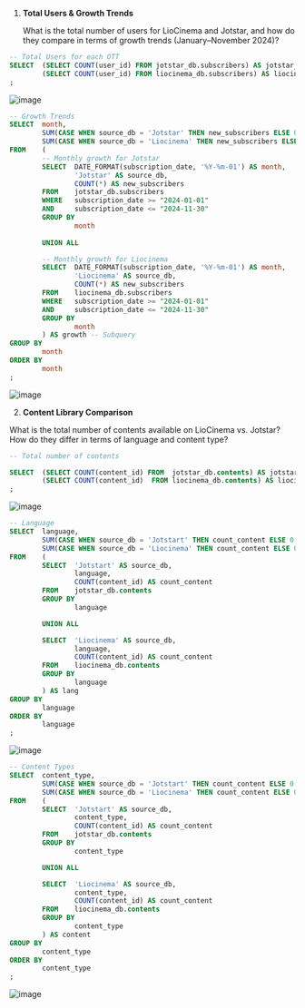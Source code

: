1. **Total Users & Growth Trends**

   What is the total number of users for LioCinema and Jotstar, and how do they compare in terms of growth trends (January–November 2024)?
```sql
-- Total Users for each OTT
SELECT	(SELECT	COUNT(user_id) FROM jotstar_db.subscribers) AS jotstar_total_users,
        (SELECT COUNT(user_id) FROM liocinema_db.subscribers) AS liocinema_total_users
;
```

  ![image](https://github.com/user-attachments/assets/3e3e73ef-db29-4c8e-9db0-ab4b25c31acc)
  

```sql
-- Growth Trends
SELECT  month,
        SUM(CASE WHEN source_db = 'Jotstar' THEN new_subscribers ELSE 0 END) AS jotstar_new_subscribers,
        SUM(CASE WHEN source_db = 'Liocinema' THEN new_subscribers ELSE 0 END) AS liocinema_new_subscribers
FROM    (
        -- Monthly growth for Jotstar
        SELECT  DATE_FORMAT(subscription_date, '%Y-%m-01') AS month,
                'Jotstar' AS source_db,
                COUNT(*) AS new_subscribers
        FROM    jotstar_db.subscribers
        WHERE   subscription_date >= "2024-01-01"
        AND     subscription_date <= "2024-11-30"
        GROUP BY
                month
				
        UNION ALL

        -- Monthly growth for Liocinema
        SELECT  DATE_FORMAT(subscription_date, '%Y-%m-01') AS month,
                'Liocinema' AS source_db,
                COUNT(*) AS new_subscribers
        FROM    liocinema_db.subscribers
        WHERE   subscription_date >= "2024-01-01"
        AND     subscription_date <= "2024-11-30"
        GROUP BY
                month
        ) AS growth -- Subquery
GROUP BY
        month
ORDER BY
        month
;
```
![image](https://github.com/user-attachments/assets/11785cd3-f83c-459e-b8a0-8586c9475917)


2. **Content Library Comparison**

What is the total number of contents available on LioCinema vs. Jotstar? How do they differ in terms of language and content type?

```sql
-- Total number of contents

SELECT  (SELECT	COUNT(content_id) FROM	jotstar_db.contents) AS jotstar_total_content,
        (SELECT COUNT(content_id)  FROM	liocinema_db.contents) AS liocinema_total_content
;
```

![image](https://github.com/user-attachments/assets/90f49a60-5568-4753-ab55-7f2b52783e7e)

```sql
-- Language
SELECT  language,
        SUM(CASE WHEN source_db = 'Jotstart' THEN count_content ELSE 0 END) AS jotstar_language,
        SUM(CASE WHEN source_db = 'Liocinema' THEN count_content ELSE 0 END) AS liocinema_language
FROM    (
        SELECT  'Jotstart' AS source_db,
                language,
                COUNT(content_id) AS count_content
        FROM    jotstar_db.contents
        GROUP BY
                language

        UNION ALL

        SELECT  'Liocinema' AS source_db,
                language,
                COUNT(content_id) AS count_content
        FROM    liocinema_db.contents
        GROUP BY
                language
        ) AS lang
GROUP BY
        language
ORDER BY
        language
;
```

![image](https://github.com/user-attachments/assets/a39a04ef-7ba8-4a66-8147-57807469f7f1)


```sql
-- Content Types
SELECT  content_type,
        SUM(CASE WHEN source_db = 'Jotstart' THEN count_content ELSE 0 END) AS jotstar_content_type,
        SUM(CASE WHEN source_db = 'Liocinema' THEN count_content ELSE 0 END) AS liocinema_content_type
FROM    (
        SELECT  'Jotstart' AS source_db,
                content_type,
                COUNT(content_id) AS count_content
        FROM    jotstar_db.contents
        GROUP BY
                content_type

        UNION ALL

        SELECT  'Liocinema' AS source_db,
                content_type,
                COUNT(content_id) AS count_content
        FROM    liocinema_db.contents
        GROUP BY
                content_type
        ) AS content
GROUP BY
        content_type
ORDER BY
        content_type
;
```

![image](https://github.com/user-attachments/assets/d5453dea-8211-4d69-a465-0ee0be6fd338)




